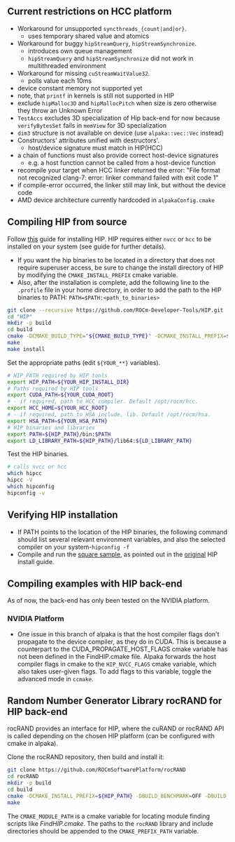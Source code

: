 ## Current restrictions on HCC platform

- Workaround for unsupported `syncthreads_{count|and|or}`.
  - uses temporary shared value and atomics
- Workaround for buggy `hipStreamQuery`, `hipStreamSynchronize`.
  - introduces own queue management
  - `hipStreamQuery` and `hipStreamSynchronize` did not work in multithreaded environment
- Workaround for missing `cuStreamWaitValue32`.
  - polls value each 10ms
- device constant memory not supported yet
- note, that `printf` in kernels is still not supported in HIP
- exclude `hipMalloc3D` and `hipMallocPitch` when size is zero otherwise they throw an Unknown Error
- `TestAccs` excludes 3D specialization of Hip back-end for now because `verifyBytesSet` fails in `memView` for 3D specialization
- `dim3` structure is not available on device (use `alpaka::vec::Vec` instead)
- Constructors' attributes unified with destructors'.
  - host/device signature must match in HIP(HCC)
- a chain of functions must also provide correct host-device signatures
  - e.g. a host function cannot be called from a host-device function
- recompile your target when HCC linker returned the error:
"File format not recognized
clang-7: error: linker command failed with exit code 1"
- if compile-error occurred, the linker still may link, but without the device code
- AMD device architecture currently hardcoded in `alpakaConfig.cmake`

## Compiling HIP from source

Follow [this](https://github.com/ROCm-Developer-Tools/HIP/blob/master/INSTALL.md "HIP installation") guide for installing HIP.
HIP requires either `nvcc` or `hcc` to be installed on your system (see guide for further details).

- If you want the hip binaries to be located in a directory that does not require superuser access, be sure to change the install directory of HIP by modifying the `CMAKE_INSTALL_PREFIX` cmake variable.
- Also, after the installation is complete, add the following line to the `.profile` file in your home directory, in order to add the path to the HIP binaries to PATH:
`PATH=$PATH:<path_to_binaries>`

```bash
git clone --recursive https://github.com/ROCm-Developer-Tools/HIP.git
cd "HIP"
mkdir -p build
cd build
cmake -DCMAKE_BUILD_TYPE="${CMAKE_BUILD_TYPE}" -DCMAKE_INSTALL_PREFIX=${YOUR_HIP_INSTALL_DIR} -DBUILD_TESTING=OFF ..
make
make install
```
Set the appropriate paths (edit `${YOUR_**}` variables).
```bash
# HIP_PATH required by HIP tools
export HIP_PATH=${YOUR_HIP_INSTALL_DIR}
# Paths required by HIP tools
export CUDA_PATH=${YOUR_CUDA_ROOT}
# - if required, path to HCC compiler. Default /opt/rocm/hcc.
export HCC_HOME=${YOUR_HCC_ROOT}
# - if required, path to HSA include, lib. Default /opt/rocm/hsa.
export HSA_PATH=${YOUR_HSA_PATH}
# HIP binaries and libraries
export PATH=${HIP_PATH}/bin:$PATH
export LD_LIBRARY_PATH=${HIP_PATH}/lib64:${LD_LIBRARY_PATH}
```
Test the HIP binaries.
```bash
# calls nvcc or hcc
which hipcc
hipcc -V
which hipconfig
hipconfig -v
```


## Verifying HIP installation
- If PATH points to the location of the HIP binaries, the following command should list several relevant environment variables, and also the selected compiler on your system-`hipconfig -f`
- Compile and run the [square sample](https://github.com/ROCm-Developer-Tools/HIP/tree/master/samples/0_Intro/square), as pointed out in the [original](https://github.com/ROCm-Developer-Tools/HIP/blob/master/INSTALL.md#verify-your-installation) HIP install guide.

## Compiling examples with HIP back-end
As of now, the back-end has only been tested on the NVIDIA platform.
### NVIDIA Platform
* One issue in this branch of alpaka is that the host compiler flags don't propagate to the device compiler, as they do in CUDA. This is because a counterpart to the CUDA_PROPAGATE_HOST_FLAGS cmake variable has not been defined in the FindHIP.cmake file.
Alpaka forwards the host compiler flags in cmake to the `HIP_NVCC_FLAGS` cmake variable, which also takes user-given flags. To add flags to this variable, toggle the advanced mode in `ccmake`.


## Random Number Generator Library rocRAND for HIP back-end

rocRAND provides an interface for HIP, where the cuRAND or rocRAND API is called depending on the chosen HIP platform (can be configured with cmake in alpaka).

Clone the rocRAND repository, then build and install it:
```bash
git clone https://github.com/ROCmSoftwarePlatform/rocRAND
cd rocRAND
mkdir -p build
cd build
cmake -DCMAKE_INSTALL_PREFIX=${HIP_PATH} -DBUILD_BENCHMARK=OFF -DBUILD_TEST=OFF -DCMAKE_MODULE_PATH=${HIP_PATH}/cmake ..
make
```

The `CMAKE_MODULE_PATH` is a cmake variable for locating module finding scripts like *FindHIP.cmake*.
The paths to the `rocRAND` library and include directories should be appended to the `CMAKE_PREFIX_PATH` variable.
